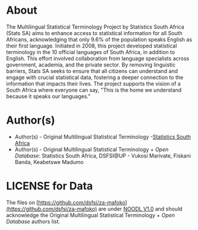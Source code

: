 # About

The Multilingual Statistical Terminology Project by Statistics South Africa (Stats SA) aims to enhance access to statistical information for all South Africans, acknowledging that only 9.6% of the population speaks English as their first language. Initiated in 2008, this project developed statistical terminology in the 10 official languages of South Africa, in addition to English. This effort involved collaboration from language specialists across government, academia, and the private sector. By removing linguistic barriers, Stats SA seeks to ensure that all citizens can understand and engage with crucial statistical data, fostering a deeper connection to the information that impacts their lives. The project supports the vision of a South Africa where everyone can say, "This is the home we understand because it speaks our languages."


# Author(s)

* Author(s) - Original Multilingual Statistical Terminology -[Statistics South Africa](https://www.statssa.gov.za/?page_id=5917)
* Author(s) - Original Multilingual Statistical Terminology + _Open Database_: Statistics South Africa, DSFSI@UP - Vukosi Marivate, Fiskani Banda, Keabetswe Madumo
# LICENSE for Data

The files on [https://github.com/dsfsi/za-mafoko](https://github.com/dsfsi/za-mafoko) are under [NOODL V1.0](https://github.com/dsfsi/za-mafoko/blob/master/data/statssa/LICENSE) and should acknowledge the Original Multilingual Statistical Terminology + _Open Database_ authors list.
